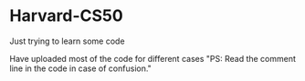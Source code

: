 # Harvard-CS50
Just trying to learn some code

Have uploaded most of the code for different cases 
"PS: Read the comment line in the code in case of confusion."
